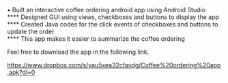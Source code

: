 •	Built an interactive coffee ordering android app using Android Studio  
**** Designed GUI using views, checkboxes and buttons to display the app  
**** Created Java codes for the click events of checkboxes and buttons to update the order  
**** This app makes it easier to summarize the coffee ordering  

Feel free to download the app in the following link.  

https://www.dropbox.com/s/yau5xea32cfavdg/Coffee%20ordering%20app.apk?dl=0
